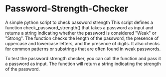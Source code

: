 # Password-Strength-Checker
A simple python script to check password strength
This script defines a function check_password_strength() that takes a password as input and returns a string indicating whether the password is considered "Weak" or "Strong". The function checks the length of the password, the presence of uppercase and lowercase letters, and the presence of digits. It also checks for common patterns or substrings that are often found in weak passwords.

To test the password strength checker, you can call the function and pass it a password as input. The function will return a string indicating the strength of the password.
